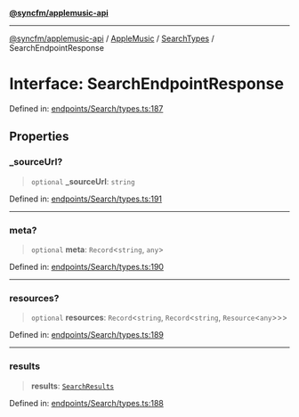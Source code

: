 [**@syncfm/applemusic-api**](../../../../../../README.md)

***

[@syncfm/applemusic-api](../../../../../../globals.md) / [AppleMusic](../../../README.md) / [SearchTypes](../README.md) / SearchEndpointResponse

# Interface: SearchEndpointResponse

Defined in: [endpoints/Search/types.ts:187](https://github.com/sync-fm/applemusic-api/blob/9ff258d5e3837a0cb0f9914911c5614d92f344ed/src/endpoints/Search/types.ts#L187)

## Properties

### \_sourceUrl?

> `optional` **\_sourceUrl**: `string`

Defined in: [endpoints/Search/types.ts:191](https://github.com/sync-fm/applemusic-api/blob/9ff258d5e3837a0cb0f9914911c5614d92f344ed/src/endpoints/Search/types.ts#L191)

***

### meta?

> `optional` **meta**: `Record`\<`string`, `any`\>

Defined in: [endpoints/Search/types.ts:190](https://github.com/sync-fm/applemusic-api/blob/9ff258d5e3837a0cb0f9914911c5614d92f344ed/src/endpoints/Search/types.ts#L190)

***

### resources?

> `optional` **resources**: `Record`\<`string`, `Record`\<`string`, `Resource`\<`any`\>\>\>

Defined in: [endpoints/Search/types.ts:189](https://github.com/sync-fm/applemusic-api/blob/9ff258d5e3837a0cb0f9914911c5614d92f344ed/src/endpoints/Search/types.ts#L189)

***

### results

> **results**: [`SearchResults`](SearchResults.md)

Defined in: [endpoints/Search/types.ts:188](https://github.com/sync-fm/applemusic-api/blob/9ff258d5e3837a0cb0f9914911c5614d92f344ed/src/endpoints/Search/types.ts#L188)

